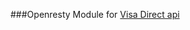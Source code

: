 ###Openresty Module for [Visa Direct api](https://developer.visa.com/products/visa_direct/reference#visa_direct__funds_transfer)